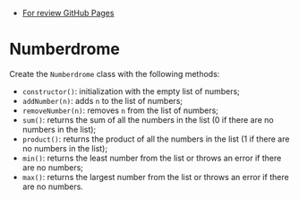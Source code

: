 - [For review GitHub Pages](https://batsenko.github.io/js_numberdrome/)


# Numberdrome

Create the `Numberdrome` class with the following methods:

- `constructor()`: initialization with the empty list of numbers;
- `addNumber(n)`: adds `n` to the list of numbers;
- `removeNumber(n)`: removes `n` from the list of numbers;
- `sum()`: returns the sum of all the numbers in the list (0 if there are no numbers in the list);
- `product()`: returns the product of all the numbers in the list (1 if there are no numbers in the list);
- `min()`: returns the least number from the list or throws an error if there are no numbers;
- `max()`: returns the largest number from the list or throws an error if there are no numbers.
